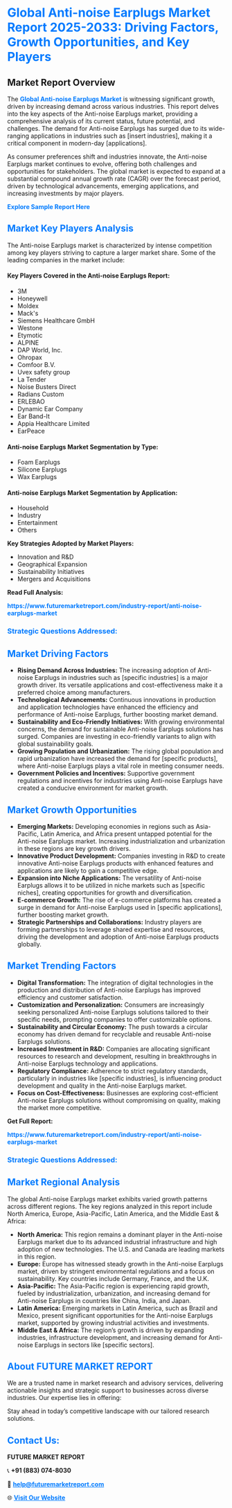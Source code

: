 <h1 style="color: #007BFF;">Global Anti-noise Earplugs Market Report 2025-2033: Driving Factors, Growth Opportunities, and Key Players</h1>

<section id="overview">
<h2>Market Report Overview</h2>
<p>The <a href="https://www.futuremarketreport.com/industry-report/anti-noise-earplugs-market" style="color: #007BFF; text-decoration: none;"><strong>Global Anti-noise Earplugs Market</strong></a> is witnessing significant growth, driven by increasing demand across various industries. This report delves into the key aspects of the Anti-noise Earplugs market, providing a comprehensive analysis of its current status, future potential, and challenges. The demand for Anti-noise Earplugs has surged due to its wide-ranging applications in industries such as [insert industries], making it a critical component in modern-day [applications].</p>
<p>As consumer preferences shift and industries innovate, the Anti-noise Earplugs market continues to evolve, offering both challenges and opportunities for stakeholders. The global market is expected to expand at a substantial compound annual growth rate (CAGR) over the forecast period, driven by technological advancements, emerging applications, and increasing investments by major players.</p>
</section>

<section id="overview">
<p><a href="https://www.futuremarketreport.com/request-sample/reportId=42990" style="color: #007BFF; text-decoration: none;"><strong>Explore Sample Report Here</strong></a></p>
</section>

<section id="key-players">
<h2 style="color: #007BFF;">Market Key Players Analysis</h2>
<p>The Anti-noise Earplugs market is characterized by intense competition among key players striving to capture a larger market share. Some of the leading companies in the market include:</p>
<h4>Key Players Covered in the Anti-noise Earplugs Report:</h4>
<ul><li>3M</li><li>Honeywell</li><li>Moldex</li><li>Mack&#039;s</li><li>Siemens Healthcare GmbH</li><li>Westone</li><li>Etymotic</li><li>ALPINE</li><li>DAP World, Inc.</li><li>Ohropax</li><li>Comfoor B.V.</li><li>Uvex safety group</li><li>La Tender</li><li>Noise Busters Direct</li><li>Radians Custom</li><li>ERLEBAO</li><li>Dynamic Ear Company</li><li>Ear Band-It</li><li>Appia Healthcare Limited</li><li>EarPeace</li></ul>
<h4>Anti-noise Earplugs Market Segmentation by Type:</h4>
<ul><li>Foam Earplugs</li><li>Silicone Earplugs</li><li>Wax Earplugs</li></ul>

<h4>Anti-noise Earplugs Market Segmentation by Application:</h4>
<ul><li>Household</li><li>Industry</li><li>Entertainment</li><li>Others</li></ul>
<p><strong>Key Strategies Adopted by Market Players:</strong></p>
<ul>
<li>Innovation and R&D</li>
<li>Geographical Expansion</li>
<li>Sustainability Initiatives</li>
<li>Mergers and Acquisitions</li>
</ul>
</section>

<section>
<p><strong>Read Full Analysis: </strong></p><a href="https://www.futuremarketreport.com/industry-report/anti-noise-earplugs-market" style="color: #007BFF; text-decoration: none;"><strong>https://www.futuremarketreport.com/industry-report/anti-noise-earplugs-market</strong></a>
<h3 style="color: #007BFF;">Strategic Questions Addressed:</h3>
</section>

<section id="driving-factors">
<h2 style="color: #007BFF;">Market Driving Factors</h2>
<ul>
<li><strong>Rising Demand Across Industries:</strong> The increasing adoption of Anti-noise Earplugs in industries such as [specific industries] is a major growth driver. Its versatile applications and cost-effectiveness make it a preferred choice among manufacturers.</li>
<li><strong>Technological Advancements:</strong> Continuous innovations in production and application technologies have enhanced the efficiency and performance of Anti-noise Earplugs, further boosting market demand.</li>
<li><strong>Sustainability and Eco-Friendly Initiatives:</strong> With growing environmental concerns, the demand for sustainable Anti-noise Earplugs solutions has surged. Companies are investing in eco-friendly variants to align with global sustainability goals.</li>
<li><strong>Growing Population and Urbanization:</strong> The rising global population and rapid urbanization have increased the demand for [specific products], where Anti-noise Earplugs plays a vital role in meeting consumer needs.</li>
<li><strong>Government Policies and Incentives:</strong> Supportive government regulations and incentives for industries using Anti-noise Earplugs have created a conducive environment for market growth.</li>
</ul>
</section>

<section id="growth-opportunities">
<h2 style="color: #007BFF;">Market Growth Opportunities</h2>
<ul>
<li><strong>Emerging Markets:</strong> Developing economies in regions such as Asia-Pacific, Latin America, and Africa present untapped potential for the Anti-noise Earplugs market. Increasing industrialization and urbanization in these regions are key growth drivers.</li>
<li><strong>Innovative Product Development:</strong> Companies investing in R&D to create innovative Anti-noise Earplugs products with enhanced features and applications are likely to gain a competitive edge.</li>
<li><strong>Expansion into Niche Applications:</strong> The versatility of Anti-noise Earplugs allows it to be utilized in niche markets such as [specific niches], creating opportunities for growth and diversification.</li>
<li><strong>E-commerce Growth:</strong> The rise of e-commerce platforms has created a surge in demand for Anti-noise Earplugs used in [specific applications], further boosting market growth.</li>
<li><strong>Strategic Partnerships and Collaborations:</strong> Industry players are forming partnerships to leverage shared expertise and resources, driving the development and adoption of Anti-noise Earplugs products globally.</li>
</ul>
</section>

<section id="trending-factors">
<h2 style="color: #007BFF;">Market Trending Factors</h2>
<ul>
<li><strong>Digital Transformation:</strong> The integration of digital technologies in the production and distribution of Anti-noise Earplugs has improved efficiency and customer satisfaction.</li>
<li><strong>Customization and Personalization:</strong> Consumers are increasingly seeking personalized Anti-noise Earplugs solutions tailored to their specific needs, prompting companies to offer customizable options.</li>
<li><strong>Sustainability and Circular Economy:</strong> The push towards a circular economy has driven demand for recyclable and reusable Anti-noise Earplugs solutions.</li>
<li><strong>Increased Investment in R&D:</strong> Companies are allocating significant resources to research and development, resulting in breakthroughs in Anti-noise Earplugs technology and applications.</li>
<li><strong>Regulatory Compliance:</strong> Adherence to strict regulatory standards, particularly in industries like [specific industries], is influencing product development and quality in the Anti-noise Earplugs market.</li>
<li><strong>Focus on Cost-Effectiveness:</strong> Businesses are exploring cost-efficient Anti-noise Earplugs solutions without compromising on quality, making the market more competitive.</li>
</ul>
</section>

<section>
<p><strong>Get Full Report: </strong></p><a href="https://www.futuremarketreport.com/industry-report/anti-noise-earplugs-market" style="color: #007BFF; text-decoration: none;"><strong>https://www.futuremarketreport.com/industry-report/anti-noise-earplugs-market</strong></a>
<h3 style="color: #007BFF;">Strategic Questions Addressed:</h3>
</section>


<section id="regional-analysis">
<h2 style="color: #007BFF;">Market Regional Analysis</h2>
<p>The global Anti-noise Earplugs market exhibits varied growth patterns across different regions. The key regions analyzed in this report include North America, Europe, Asia-Pacific, Latin America, and the Middle East & Africa:</p>
<ul>
<li><strong>North America:</strong> This region remains a dominant player in the Anti-noise Earplugs market due to its advanced industrial infrastructure and high adoption of new technologies. The U.S. and Canada are leading markets in this region.</li>
<li><strong>Europe:</strong> Europe has witnessed steady growth in the Anti-noise Earplugs market, driven by stringent environmental regulations and a focus on sustainability. Key countries include Germany, France, and the U.K.</li>
<li><strong>Asia-Pacific:</strong> The Asia-Pacific region is experiencing rapid growth, fueled by industrialization, urbanization, and increasing demand for Anti-noise Earplugs in countries like China, India, and Japan.</li>
<li><strong>Latin America:</strong> Emerging markets in Latin America, such as Brazil and Mexico, present significant opportunities for the Anti-noise Earplugs market, supported by growing industrial activities and investments.</li>
<li><strong>Middle East & Africa:</strong> The region’s growth is driven by expanding industries, infrastructure development, and increasing demand for Anti-noise Earplugs in sectors like [specific sectors].</li>
</ul>
</section>

<footer>
<h2 style="color: #007BFF;">About FUTURE MARKET REPORT</h2>
<p>We are a trusted name in market research and advisory services, delivering actionable insights and strategic support to businesses across diverse industries. Our expertise lies in offering:</p>

<p>Stay ahead in today’s competitive landscape with our tailored research solutions.</p>

<h2 style="color: #007BFF;">Contact Us:</h2>
<p><strong>FUTURE MARKET REPORT</strong></p>
<p>📞 <strong>+91 (883) 074-8030</strong></p>
<p>📧 <strong><a href="mailto:help@futuremarketreport.com" style="color: #007BFF;">help@futuremarketreport.com</a></strong></p>
<p>🌐 <strong><a href="https://www.futuremarketreport.com/" style="color: #007BFF;">Visit Our Website</a></strong></p>
</footer>